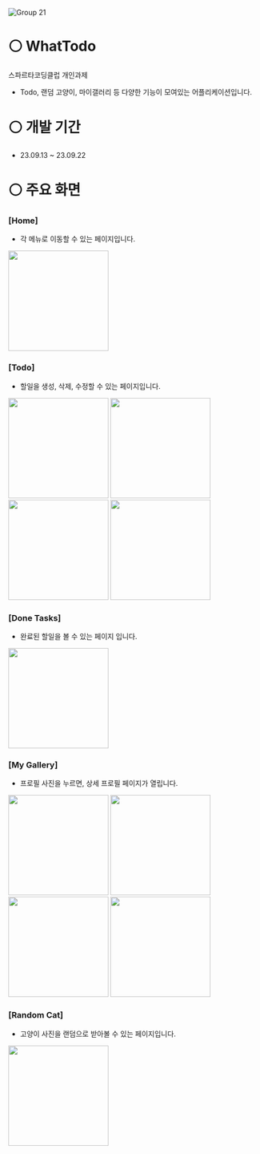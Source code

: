 ![Group 21](https://github.com/real-future/study-crud-api/assets/85066307/56712e37-dc55-435b-b4d7-ef3c0ee4892e)

# ⚪️ WhatTodo
스파르타코딩클럽 개인과제

- Todo, 랜덤 고양이, 마이갤러리 등 다양한 기능이 모여있는 어플리케이션입니다.

# ⚪️ 개발 기간
- 23.09.13 ~ 23.09.22

# ⚪️ 주요 화면
### [Home]

- 각 메뉴로 이동할 수 있는 페이지입니다.
  
<img src="https://github.com/real-future/study-crud-api/assets/85066307/20636b17-2409-4b7e-b25c-0c3d0a3d2c23" width="200"/>


### [Todo]

- 할일을 생성, 삭제, 수정할 수 있는 페이지입니다. 
  
<img src="https://github.com/real-future/study-crud-api/assets/85066307/0c83afbe-0e9d-491a-8980-c8098b3cf3d6" width="200"/>
<img src="https://github.com/real-future/study-crud-api/assets/85066307/2cd91ce0-5902-4c4a-97ca-a0d5d56b7e2f" width="200"/>
<img src="https://github.com/real-future/study-crud-api/assets/85066307/05f59153-fbae-4b01-afd7-92afe17bf6ab" width="200"/>
<img src="https://github.com/real-future/study-crud-api/assets/85066307/b2fdd4ad-173c-4ea4-ad71-914a2ed5b19f" width="200"/>


### [Done Tasks]

- 완료된 할일을 볼 수 있는 페이지 입니다.
  
<img src="https://github.com/real-future/study-crud-api/assets/85066307/ca627d84-5f8e-4233-aa60-4832f942fc39" width="200"/>


### [My Gallery]

- 프로필 사진을 누르면, 상세 프로필 페이지가 열립니다.
  
<img src="https://github.com/real-future/study-crud-api/assets/85066307/2911154d-548d-494e-bd12-69b6577a847e" width="200"/>
<img src="https://github.com/real-future/study-crud-api/assets/85066307/f13f08f0-76b8-4436-9734-d5f864f76adb" width="200"/>
<img src="https://github.com/real-future/study-crud-api/assets/85066307/ddbde363-cb4f-40fe-b364-e0f541f52ed9" width="200"/>
<img src="https://github.com/real-future/study-crud-api/assets/85066307/a161af53-c1d2-4e58-8f04-d3d9cb39e4a8" width="200"/>




### [Random Cat]

- 고양이 사진을 랜덤으로 받아볼 수 있는 페이지입니다.
  
<img src="https://github.com/real-future/study-crud-api/assets/85066307/d779ebbf-f828-4b13-bfd9-96ad3a78756d" width="200"/>




